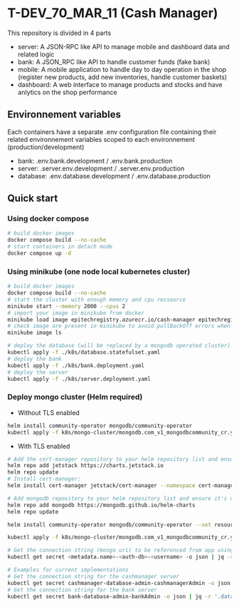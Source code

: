 # T-DEV_70_MAR_11 (Cash Manager)

This repository is divided in 4 parts

- server: A JSON-RPC like API to manage mobile and dashboard data and related logic
- bank: A JSON_RPC like API to handle customer funds (fake bank) 
- mobile: A mobile application to handle day to day operation in the shop (register new products, add new inventories, handle customer baskets)
- dashboard: A web interface to manage products and stocks and have anlytics on the shop performance

## Environnement variables

Each containers have a separate .env configuration file containing their related environnement variables scoped to each environnement (production/development)

- bank: .env.bank.development / .env.bank.production
- server: .server.env.development / .server.env.production
- database: .env.database.development / .env.database.production

## Quick start

### Using docker compose

```bash
# build docker images
docker compose build --no-cache
# start containers in detach mode
docker compose up -d
```

### Using minikube (one node local kubernetes cluster)

```bash
# build docker images
docker compose build --no-cache
# start the cluster with enough memory and cpu ressource
minikube start --memory 2000 --cpus 2
# import your image in minikube from docker 
minikube load image epitechregistry.azurecr.io/cash-manager epitechregistry.azurecr.io/bank
# check image are present in minikube to avoid pullBackOff errors when deploying pods
minikube image ls
```

```bash
# deploy the database (will be replaced by a mongodb operated cluster)
kubectl apply -f ./k8s/database.statefulset.yaml
# deploy the bank
kubectl apply -f ./k8s/bank.deployment.yaml
# deploy the server
kubectl apply -f ./k8s/server.deployment.yaml
```


### Deploy mongo cluster (Helm required)

- Without TLS enabled 

```bash
helm install community-operator mongodb/community-operator
kubectl apply -f k8s/mongo-cluster/mongodb.com_v1_mongodbcommunity_cr.yaml --set operator.watchNamespace='*'
```

- With TLS enabled 

```bash
# Add the cert-manager repository to your helm repository list and ensure it's up to date:
helm repo add jetstack https://charts.jetstack.io
helm repo update
# Install cert-manager:
helm install cert-manager jetstack/cert-manager --namespace cert-manager --create-namespace --set installCRDs=true

# Add mongodb repository to your helm repository list and ensure it's up to data:
helm repo add mongodb https://mongodb.github.io/helm-charts
helm repo update

helm install community-operator mongodb/community-operator --set resource.tls.useCertManager=true --set resource.tls.enabled=true --set operator.watchNamespace='*'

kubectl apply -f k8s/mongo-cluster/mongodb.com_v1_mongodbcommunity_cr.yaml

# Get the connection string (mongo uri) to be referenced from app using database cluster (<metadata.name>-<auth-db>-<username>)
kubectl get secret <metadata.name>-<auth-db>-<username> -o json | jq -r '.data | with_entries(.value |= @base64d)'

```

```bash
# Examples for current implementations
# Get the connection string for the cashmanager server
kubectl get secret cashmanager-database-admin-cashmanagerAdmin -o json | jq -r '.data | with_entries(.value |= @base64d)'
# Get the connection string for the bank server
kubectl get secret bank-database-admin-bankAdmin -o json | jq -r '.data | with_entries(.value |= @base64d)'
```
